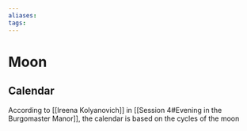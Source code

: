 ```yaml
---
aliases: 
tags: 
---
```


# Moon

## Calendar

According to [[Ireena Kolyanovich]] in [[Session 4#Evening in the Burgomaster Manor]], the calendar is based on the cycles of the moon